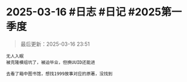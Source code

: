 # 2025-03-16 #日志 #日记 #2025第一季度

>最后更新：2025-03-16 23:51

```text
无人入眠
被克隆模组坑了，被迫毕业，但换UUID还能进

去看了箱中图书馆，想找1999故事对应的原著，没找到
```
